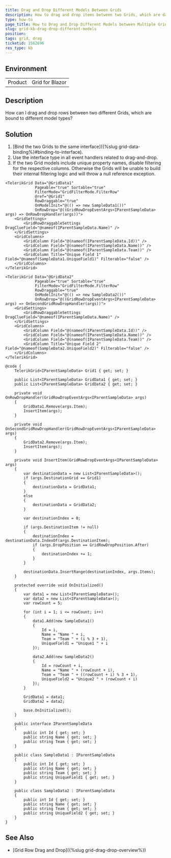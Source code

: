 ```yaml
---
title: Drag and Drop Different Models Between Grids
description: How to drag and drop items between two Grids, which are data bound to different models
type: how-to
page_title: How to Drag and Drop Different Models between Multiple Grids
slug: grid-kb-drag-drop-different-models
position: 
tags: grid, drag
ticketid: 1562696
res_type: kb
---
```


## Environment

<table>
    <tbody>
        <tr>
            <td>Product</td>
            <td>Grid for Blazor</td>
        </tr>
    </tbody>
</table>


## Description

How can I drag and drop rows between two different Grids, which are bound to different model types?


## Solution

1. [Bind the two Grids to the same interface]({%slug grid-data-binding%}#binding-to-interface).
1. Use the interface type in all event handlers related to drag-and-drop.
1. If the two Grid models include unique property names, disable filtering for the respective columns. Otherwise the Grids will be unable to build their internal filtering logic and will throw a null reference exception.

````CSHTML
<TelerikGrid Data="@GridData1"
             Pageable="true" Sortable="true"
             FilterMode="GridFilterMode.FilterRow"
             @ref="@Grid1"
             RowDraggable="true"
             OnModelInit="@(() => new SampleData1())"
             OnRowDrop="@((GridRowDropEventArgs<IParentSampleData> args) => OnRowDropHandler(args))">
    <GridSettings>
        <GridRowDraggableSettings DragClueField="@nameof(IParentSampleData.Name)" />
    </GridSettings>
    <GridColumns>
        <GridColumn Field="@(nameof(IParentSampleData.Id))" />
        <GridColumn Field="@(nameof(IParentSampleData.Name))" />
        <GridColumn Field="@(nameof(IParentSampleData.Team))" />
        <GridColumn Title="Unique Field 1" Field="@nameof(SampleData1.UniqueField1)" Filterable="false" />
    </GridColumns>
</TelerikGrid>

<TelerikGrid Data="@GridData2"
             Pageable="true" Sortable="true"
             FilterMode="GridFilterMode.FilterRow"
             RowDraggable="true"
             OnModelInit="@(() => new SampleData2())"
             OnRowDrop="@((GridRowDropEventArgs<IParentSampleData> args) => OnSecondGridRowDropHandler(args))">
    <GridSettings>
        <GridRowDraggableSettings DragClueField="@nameof(IParentSampleData.Name)" />
    </GridSettings>
    <GridColumns>
        <GridColumn Field="@(nameof(IParentSampleData.Id))" />
        <GridColumn Field="@(nameof(IParentSampleData.Name))" />
        <GridColumn Field="@(nameof(IParentSampleData.Team))" />
        <GridColumn Title="Unique Field 2" Field="@nameof(SampleData2.UniqueField2)" Filterable="false" />
    </GridColumns>
</TelerikGrid>

@code {
    TelerikGrid<IParentSampleData> Grid1 { get; set; }

    public List<IParentSampleData> GridData1 { get; set; }
    public List<IParentSampleData> GridData2 { get; set; }

    private void OnRowDropHandler(GridRowDropEventArgs<IParentSampleData> args)
    {
        GridData1.Remove(args.Item);
        InsertItem(args);
    }

    private void OnSecondGridRowDropHandler(GridRowDropEventArgs<IParentSampleData> args)
    {
        GridData2.Remove(args.Item);
        InsertItem(args);
    }

    private void InsertItem(GridRowDropEventArgs<IParentSampleData> args)
    {
        var destinationData = new List<IParentSampleData>();
        if (args.DestinationGrid == Grid1)
        {
            destinationData = GridData1;
        }
        else
        {
            destinationData = GridData2;
        }

        var destinationIndex = 0;

        if (args.DestinationItem != null)
        {
            destinationIndex = destinationData.IndexOf(args.DestinationItem);
            if (args.DropPosition == GridRowDropPosition.After)
            {
                destinationIndex += 1;
            }
        }

        destinationData.InsertRange(destinationIndex, args.Items);
    }

    protected override void OnInitialized()
    {
        var data1 = new List<IParentSampleData>();
        var data2 = new List<IParentSampleData>();
        var rowCount = 5;

        for (int i = 1; i <= rowCount; i++)
        {
            data1.Add(new SampleData1()
            {
                Id = i,
                Name = "Name " + i,
                Team = "Team " + (i % 3 + 1),
                UniqueField1 = "Unique1 " + i
            });

            data2.Add(new SampleData2()
            {
                Id = rowCount + i,
                Name = "Name " + (rowCount + i),
                Team = "Team " + ((rowCount + i) % 3 + 1),
                UniqueField2 = "Unique2 " + (rowCount + i)
            });
        }

        GridData1 = data1;
        GridData2 = data2;

        base.OnInitialized();
    }

    public interface IParentSampleData
    {
        public int Id { get; set; }
        public string Name { get; set; }
        public string Team { get; set; }
    }

    public class SampleData1 : IParentSampleData
    {
        public int Id { get; set; }
        public string Name { get; set; }
        public string Team { get; set; }
        public string UniqueField1 { get; set; }
    }

    public class SampleData2 : IParentSampleData
    {
        public int Id { get; set; }
        public string Name { get; set; }
        public string Team { get; set; }
        public string UniqueField2 { get; set; }
    }
}
````

## See Also

* [Grid Row Drag and Drop]({%slug grid-drag-drop-overview%})
